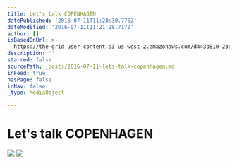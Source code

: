 ```yaml
---
title: Let's talk COPENHAGEN
datePublished: '2016-07-11T11:28:30.776Z'
dateModified: '2016-07-11T11:21:28.717Z'
author: []
isBasedOnUrl: >-
  https://the-grid-user-content.s3-us-west-2.amazonaws.com/d443b810-23b7-4fef-8271-1915531c0bf4.jpg
description: ''
starred: false
sourcePath: _posts/2016-07-11-lets-talk-copenhagen.md
inFeed: true
hasPage: false
inNav: false
_type: MediaObject

---
```

# Let's talk COPENHAGEN
![](https://the-grid-user-content.s3-us-west-2.amazonaws.com/d443b810-23b7-4fef-8271-1915531c0bf4.jpg)
![](https://the-grid-user-content.s3-us-west-2.amazonaws.com/ae531697-7792-4cbf-99b4-5c57a84a231c.jpg)